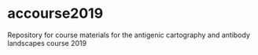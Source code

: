# accourse2019
Repository for course materials for the antigenic cartography and antibody landscapes course 2019
